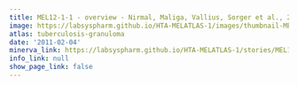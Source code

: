 ```yaml
---
title: MEL12-1-1 - overview - Nirmal, Maliga, Vallius, Sorger et al., 2021
image: https://labsyspharm.github.io/HTA-MELATLAS-1/images/thumbnail-MEL12-1-1-overview.jpg
atlas: tuberculosis-granuloma
date: '2011-02-04'
minerva_link: https://labsyspharm.github.io/HTA-MELATLAS-1/stories/MEL12-1-1-overview.html
info_link: null
show_page_link: false
---
```

